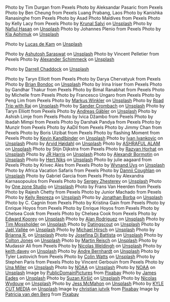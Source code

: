 Photo by Tim Durgan from Pexels
Photo by Aleksandar Pasaric from Pexels
Photo by Ben Cheung from Pexels
Luang Prabang, Laos
Photo by Kanishka Ranasinghe from Pexels
Photo by Asad Photo Maldives from Pexels
Photo by Kelly Lacy from Pexels
Photo by <a href="https://unsplash.com/@krunal__salvi?utm_source=unsplash&utm_medium=referral&utm_content=creditCopyText">Krunal Salvi</a> on <a href="https://unsplash.com/s/photos/rishikesh%2C-india?utm_source=unsplash&utm_medium=referral&utm_content=creditCopyText">Unsplash</a>
  Photo by <a href="https://unsplash.com/@nafiulhasanbd?utm_source=unsplash&utm_medium=referral&utm_content=creditCopyText">Nafiul Hasan</a> on <a href="https://unsplash.com/s/photos/coxs-bazar-beach?utm_source=unsplash&utm_medium=referral&utm_content=creditCopyText">Unsplash</a>
  Photo by Johannes Plenio from Pexels
  Photo by <a href="https://unsplash.com/@klaaphimuk?utm_source=unsplash&utm_medium=referral&utm_content=creditCopyText">Kla Aphimuk</a> on <a href="https://unsplash.com/s/photos/ko-lipe%2C-thailand?utm_source=unsplash&utm_medium=referral&utm_content=creditCopyText">Unsplash</a>
  
  Photo by <a href="https://unsplash.com/@lucaasdebaas?utm_source=unsplash&utm_medium=referral&utm_content=creditCopyText">Lucas de Kam</a> on <a href="https://unsplash.com/s/photos/huanglong%2C-china?utm_source=unsplash&utm_medium=referral&utm_content=creditCopyText">Unsplash</a>
  
  Photo by <a href="https://unsplash.com/@travellerweirdgene?utm_source=unsplash&utm_medium=referral&utm_content=creditCopyText">Ashutosh Saraswat</a> on <a href="https://unsplash.com/s/photos/17.-goa%2C-india?utm_source=unsplash&utm_medium=referral&utm_content=creditCopyText">Unsplash</a>
  Photo by Vincent Pelletier from Pexels
  Photo by <a href="https://unsplash.com/@alschim?utm_source=unsplash&utm_medium=referral&utm_content=creditCopyText">Alexander Schimmeck</a> on <a href="https://unsplash.com/s/photos/19.-zhangjiajie-national-forest-park%2C-china?utm_source=unsplash&utm_medium=referral&utm_content=creditCopyText">Unsplash</a>
  
  Photo by <a href="https://unsplash.com/@darrellchaddock?utm_source=unsplash&utm_medium=referral&utm_content=creditCopyText">Darrell Chaddock</a> on <a href="https://unsplash.com/s/photos/20.-bukhara%2C-uzbekistan?utm_source=unsplash&utm_medium=referral&utm_content=creditCopyText">Unsplash</a>
  
  Photo by Taryn Elliott from Pexels
  Photo by Darya Chervatyuk from Pexels
  Photo by <a href="https://unsplash.com/@brian_bondoc?utm_source=unsplash&utm_medium=referral&utm_content=creditCopyText">Brian Bondoc</a> on <a href="https://unsplash.com/s/photos/25.-boracay%2C-philippines?utm_source=unsplash&utm_medium=referral&utm_content=creditCopyText">Unsplash</a>
  Photo by Irina Iriser from Pexels
  Photo by Gandhar Thakur from Pexels
Photo by Bimal Ranabhat from Pexels
Photo by Michelle from Pexels
Photo by Francesco Ungaro from Pexels
Photo by Peng Lim from Pexels
Photo by <a href="https://unsplash.com/@markuswinkler?utm_source=unsplash&utm_medium=referral&utm_content=creditCopyText">Markus Winkler</a> on <a href="https://unsplash.com/s/photos/36.-ho-chi-minh-city%2C-vietnam?utm_source=unsplash&utm_medium=referral&utm_content=creditCopyText">Unsplash</a>
  Photo by <a href="https://unsplash.com/@roadtripwithraj?utm_source=unsplash&utm_medium=referral&utm_content=creditCopyText">Road Trip with Raj</a> on <a href="https://unsplash.com/s/photos/37.-beijing%2C-china?utm_source=unsplash&utm_medium=referral&utm_content=creditCopyText">Unsplash</a>
  Photo by <a href="https://unsplash.com/@sandercrombach?utm_source=unsplash&utm_medium=referral&utm_content=creditCopyText">Sander Crombach</a> on <a href="https://unsplash.com/s/photos/jerusalem?utm_source=unsplash&utm_medium=referral&utm_content=creditCopyText">Unsplash</a>
  Photo by Taryn Elliott from Pexels
  Photo by <a href="https://unsplash.com/@medini108?utm_source=unsplash&utm_medium=referral&utm_content=creditCopyText">Andreas Gäbler</a> on <a href="https://unsplash.com/s/photos/mount-everest?utm_source=unsplash&utm_medium=referral&utm_content=creditCopyText">Unsplash</a>
  Photo by Ashish Limje from Pexels
  Photo by Ivica Džambo from Pexels
  Photo by Ibadah Mimpi from Pexels
  Photo by Darshak Pandya from Pexels
  Photo by Munzir from Pexels
  Photo by AaDil from Pexels
  Photo by Jimmy Chan from Pexels
  Photo by Boris Ulzibat from Pexels
  Photo by flashing Moment from Pexels
  Photo by <a href="https://unsplash.com/@unkn0wncat?utm_source=unsplash&utm_medium=referral&utm_content=creditCopyText">Kevin Kandlbinder</a> on <a href="https://unsplash.com/s/photos/the-azores?utm_source=unsplash&utm_medium=referral&utm_content=creditCopyText">Unsplash</a>
  Photo by <a href="https://unsplash.com/@fjaka?utm_source=unsplash&utm_medium=referral&utm_content=creditCopyText">Ivan Ivankovic</a> on <a href="https://unsplash.com/s/photos/2.-dubrovnik-and-its-surrounds%2C-croatia?utm_source=unsplash&utm_medium=referral&utm_content=creditCopyText">Unsplash</a>
  Photo by <a href="https://unsplash.com/@arvidh?utm_source=unsplash&utm_medium=referral&utm_content=creditCopyText">Arvid Høidahl</a> on <a href="https://unsplash.com/s/photos/sk%C3%A5ne?utm_source=unsplash&utm_medium=referral&utm_content=creditCopyText">Unsplash</a>
 Photo by <a href="https://unsplash.com/@aalam1985?utm_source=unsplash&utm_medium=referral&utm_content=creditCopyText">ASHRAFUL ALAM</a> on <a href="https://unsplash.com/s/photos/bandarban?utm_source=unsplash&utm_medium=referral&utm_content=creditCopyText">Unsplash</a>
  Photo by Stijn Dijkstra from Pexels
  Photo by <a href="https://unsplash.com/@liveauthentic?utm_source=unsplash&utm_medium=referral&utm_content=creditCopyText">Razvan Horhat</a> on <a href="https://unsplash.com/s/photos/5.-timi%C8%99oara%2C-romania?utm_source=unsplash&utm_medium=referral&utm_content=creditCopyText">Unsplash</a>
  Photo by <a href="https://unsplash.com/@orrell_mount?utm_source=unsplash&utm_medium=referral&utm_content=creditCopyText">JR Harris</a> on <a href="https://unsplash.com/s/photos/6.-chania%2C-crete%2C-greece?utm_source=unsplash&utm_medium=referral&utm_content=creditCopyText">Unsplash</a>
  Photo by <a href="https://unsplash.com/@bormot?utm_source=unsplash&utm_medium=referral&utm_content=creditCopyText">Alexandr Bormotin</a> on <a href="https://unsplash.com/s/photos/7.-helsinki%2C-finland?utm_source=unsplash&utm_medium=referral&utm_content=creditCopyText">Unsplash</a>
  Photo by <a href="https://unsplash.com/@hertwashere?utm_source=unsplash&utm_medium=referral&utm_content=creditCopyText">Hert Niks</a> on <a href="https://unsplash.com/s/photos/canary-islands?utm_source=unsplash&utm_medium=referral&utm_content=creditCopyText">Unsplash</a>
  Photo by julie aagaard from Pexels
  Photo by Krivec Ales from Pexels
  Photo by <a href="https://unsplash.com/@wynand_uys?utm_source=unsplash&utm_medium=referral&utm_content=creditCopyText">Wynand Uys</a> on <a href="https://unsplash.com/s/photos/botswana?utm_source=unsplash&utm_medium=referral&utm_content=creditCopyText">Unsplash</a>
  Photo by Africa Vacation Safaris from Pexels
  Photo by <a href="https://unsplash.com/@flightofancee?utm_source=unsplash&utm_medium=referral&utm_content=creditCopyText">Dannii Coughlan</a> on <a href="https://unsplash.com/s/photos/lesotho?utm_source=unsplash&utm_medium=referral&utm_content=creditCopyText">Unsplash</a>
  Photo by Gabriel Garcia from Pexels
  Photo by Alexandra Karnasopoulos from Pexels
  Photo by <a href="https://unsplash.com/@zhesterev?utm_source=unsplash&utm_medium=referral&utm_content=creditCopyText">Sergey Zhesterev</a> on <a href="https://unsplash.com/s/photos/reunion-island?utm_source=unsplash&utm_medium=referral&utm_content=creditCopyText">Unsplash</a>
  Photo by <a href="https://unsplash.com/@onezonestudio?utm_source=unsplash&utm_medium=referral&utm_content=creditCopyText">One zone Studio</a> on <a href="https://unsplash.com/s/photos/rwanda?utm_source=unsplash&utm_medium=referral&utm_content=creditCopyText">Unsplash</a>
  Photo by Frans Van Heerden from Pexels
  Photo by Rajesh Chetty from Pexels
  Photo by Junior Machado from Pexels
  Photo by <a href="https://unsplash.com/@kellyrepreza?utm_source=unsplash&utm_medium=referral&utm_content=creditCopyText">Kelly Repreza</a> on <a href="https://unsplash.com/s/photos/rio-de-janeiro%2C-brazil?utm_source=unsplash&utm_medium=referral&utm_content=creditCopyText">Unsplash</a>
  Photo by <a href="https://unsplash.com/@jonathanborba?utm_source=unsplash&utm_medium=referral&utm_content=creditCopyText">Jonathan Borba</a> on <a href="https://unsplash.com/s/photos/gramado%2C-brazil?utm_source=unsplash&utm_medium=referral&utm_content=creditCopyText">Unsplash</a>
  Photo by C. Cagnin from Pexels
  Photo by Kristina Gain from Pexels
  Photo by Enrique Hoyos from Pexels
  Photo by Enrique Hoyos from Pexels
  Photo by Chelsea Cook from Pexels
  Photo by Chelsea Cook from Pexels
  Photo by <a href="https://unsplash.com/@edwardkoorey?utm_source=unsplash&utm_medium=referral&utm_content=creditCopyText">Edward Koorey</a> on <a href="https://unsplash.com/s/photos/nayagra-falls?utm_source=unsplash&utm_medium=referral&utm_content=creditCopyText">Unsplash</a>
  Photo by <a href="https://unsplash.com/@alan_rodriguez?utm_source=unsplash&utm_medium=referral&utm_content=creditCopyText">Alan Rodriguez</a> on <a href="https://unsplash.com/s/photos/wailea%2C-hawaii?utm_source=unsplash&utm_medium=referral&utm_content=creditCopyText">Unsplash</a>
  Photo by <a href="https://unsplash.com/@timmossholder?utm_source=unsplash&utm_medium=referral&utm_content=creditCopyText">Tim Mossholder</a> on <a href="https://unsplash.com/s/photos/3.-cambria%2C-california?utm_source=unsplash&utm_medium=referral&utm_content=creditCopyText">Unsplash</a>
  Photo by <a href="https://unsplash.com/@datingscout?utm_source=unsplash&utm_medium=referral&utm_content=creditCopyText">Datingscout</a> on <a href="https://unsplash.com/s/photos/4.-springdale%2C-utah?utm_source=unsplash&utm_medium=referral&utm_content=creditCopyText">Unsplash</a>
  Photo by <a href="https://unsplash.com/@jv_photographer?utm_source=unsplash&utm_medium=referral&utm_content=creditCopyText">Jaël Vallée</a> on <a href="https://unsplash.com/s/photos/5.-quebec-city%2C-quebec?utm_source=unsplash&utm_medium=referral&utm_content=creditCopyText">Unsplash</a>
  Photo by <a href="https://unsplash.com/@hirsch?utm_source=unsplash&utm_medium=referral&utm_content=creditCopyText">Michael Hirsch</a> on <a href="https://unsplash.com/s/photos/lithina-park%2C-ashland%2C-oregon?utm_source=unsplash&utm_medium=referral&utm_content=creditCopyText">Unsplash</a>
  Photo by <a href="https://unsplash.com/@blreak14?utm_source=unsplash&utm_medium=referral&utm_content=creditCopyText">Brianna R.</a> on <a href="https://unsplash.com/s/photos/7.-calgary%2C-alberta?utm_source=unsplash&utm_medium=referral&utm_content=creditCopyText">Unsplash</a>
  Photo by <a href="https://unsplash.com/@josedibattista?utm_source=unsplash&utm_medium=referral&utm_content=creditCopyText">Josefina Di Battista</a> on <a href="https://unsplash.com/s/photos/8.-victoria%2C-british-columbia?utm_source=unsplash&utm_medium=referral&utm_content=creditCopyText">Unsplash</a>
  Photo by <a href="https://unsplash.com/@colt10jordan?utm_source=unsplash&utm_medium=referral&utm_content=creditCopyText">Colton Jones</a> on <a href="https://unsplash.com/s/photos/9.-lahaina%2C-hawaii?utm_source=unsplash&utm_medium=referral&utm_content=creditCopyText">Unsplash</a>
  Photo by <a href="https://unsplash.com/@safesolvent?utm_source=unsplash&utm_medium=referral&utm_content=creditCopyText">Martin Reisch</a> on <a href="https://unsplash.com/s/photos/10.-montreal%2C-quebec?utm_source=unsplash&utm_medium=referral&utm_content=creditCopyText">Unsplash</a>
  Photo by Mudassir Ali from Pexels
  Photo by <a href="https://unsplash.com/@nicolasweldingh?utm_source=unsplash&utm_medium=referral&utm_content=creditCopyText">Nicolas Weldingh</a> on <a href="https://unsplash.com/s/photos/great-barrier-reef%2C-australia?utm_source=unsplash&utm_medium=referral&utm_content=creditCopyText">Unsplash</a>
  Photo by <a href="https://unsplash.com/@gillkeith?utm_source=unsplash&utm_medium=referral&utm_content=creditCopyText">keith davey</a> on <a href="https://unsplash.com/s/photos/wineglass-bay%2C-tasmania?utm_source=unsplash&utm_medium=referral&utm_content=creditCopyText">Unsplash</a>
  Photo by <a href="https://unsplash.com/@blurredpictures?utm_source=unsplash&utm_medium=referral&utm_content=creditCopyText">Andre Bernhardt</a> on <a href="https://unsplash.com/s/photos/spirit-bay%2C-new-zealand?utm_source=unsplash&utm_medium=referral&utm_content=creditCopyText">Unsplash</a>
  Photo by Tyler Lastovich from Pexels
  Photo by <a href="https://unsplash.com/@imagefactory?utm_source=unsplash&utm_medium=referral&utm_content=creditCopyText">Colin Watts</a> on <a href="https://unsplash.com/s/photos/image-of-blenheim%2C-new-zealand?utm_source=unsplash&utm_medium=referral&utm_content=creditCopyText">Unsplash</a>
  Photo by Stephen Paris from Pexels
  Photo by Vincent Gerbouin from Pexels
  Photo by <a href="https://unsplash.com/@eunhasu?utm_source=unsplash&utm_medium=referral&utm_content=creditCopyText">Una Miller</a> on <a href="https://unsplash.com/s/photos/ross-sea?utm_source=unsplash&utm_medium=referral&utm_content=creditCopyText">Unsplash</a>
  Photo by <a href="https://unsplash.com/@noaa?utm_source=unsplash&utm_medium=referral&utm_content=creditCopyText">NOAA</a> on <a href="https://unsplash.com/s/photos/south-pole?utm_source=unsplash&utm_medium=referral&utm_content=creditCopyText">Unsplash</a>
  Photo by <a href="https://unsplash.com/@noaa?utm_source=unsplash&utm_medium=referral&utm_content=creditCopyText">NOAA</a> on <a href="https://unsplash.com/s/photos/south-pole-of-inaccessibility?utm_source=unsplash&utm_medium=referral&utm_content=creditCopyText">Unsplash</a>
  Image by <a href="https://pixabay.com/users/publicdomainpictures-14/?utm_source=link-attribution&amp;utm_medium=referral&amp;utm_campaign=image&amp;utm_content=17043">PublicDomainPictures</a> from <a href="https://pixabay.com/?utm_source=link-attribution&amp;utm_medium=referral&amp;utm_campaign=image&amp;utm_content=17043">Pixabay</a>
  Photo by <a href="https://unsplash.com/@eadesstudio?utm_source=unsplash&utm_medium=referral&utm_content=creditCopyText">James Eades</a> on <a href="https://unsplash.com/s/photos/south-shetland-islands?utm_source=unsplash&utm_medium=referral&utm_content=creditCopyText">Unsplash</a>
  Photo by <a href="https://unsplash.com/@photographybysuzan?utm_source=unsplash&utm_medium=referral&utm_content=creditCopyText">Suzan Kiršić</a> on <a href="https://unsplash.com/s/photos/mcmurdo-sound?utm_source=unsplash&utm_medium=referral&utm_content=creditCopyText">Unsplash</a>
  Photo by <a href="https://unsplash.com/@wydouwnicolas?utm_source=unsplash&utm_medium=referral&utm_content=creditCopyText">Nicolas Wydouw</a> on <a href="https://unsplash.com/s/photos/mawson%E2%80%99s-huts%2C-antarctica?utm_source=unsplash&utm_medium=referral&utm_content=creditCopyText">Unsplash</a>
  Photo by <a href="https://unsplash.com/@darkest_shadow?utm_source=unsplash&utm_medium=referral&utm_content=creditCopyText">Jess McMahon</a> on <a href="https://unsplash.com/s/photos/lemaire-and-neumayer-channels?utm_source=unsplash&utm_medium=referral&utm_content=creditCopyText">Unsplash</a>
  Photo by <a href="https://unsplash.com/@kylefrederick10?utm_source=unsplash&utm_medium=referral&utm_content=creditCopyText">KYLE CUT MEDIA</a> on <a href="https://unsplash.com/s/photos/cape-town?utm_source=unsplash&utm_medium=referral&utm_content=creditCopyText">Unsplash</a>
  Image by <a href="https://pixabay.com/users/jutvik-13115597/?utm_source=link-attribution&amp;utm_medium=referral&amp;utm_campaign=image&amp;utm_content=4573372">christian jutvik</a> from <a href="https://pixabay.com/?utm_source=link-attribution&amp;utm_medium=referral&amp;utm_campaign=image&amp;utm_content=4573372">Pixabay</a>
  Image by <a href="https://pixabay.com/users/pvdberg-1838397/?utm_source=link-attribution&amp;utm_medium=referral&amp;utm_campaign=image&amp;utm_content=3416862">Patricia van den Berg</a> from <a href="https://pixabay.com/?utm_source=link-attribution&amp;utm_medium=referral&amp;utm_campaign=image&amp;utm_content=3416862">Pixabay</a>